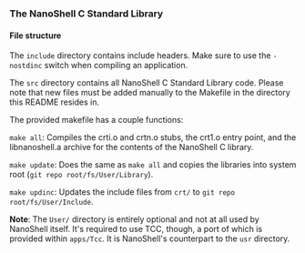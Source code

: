 ### The NanoShell C Standard Library

#### File structure

The `include` directory contains include headers. Make
sure to use  the `-nostdinc` switch when  compiling an
application.

The `src` directory contains  all NanoShell C Standard
Library code. Please note that new files must be added
manually to the Makefile in  the directory this README
resides in.

The provided makefile has a couple functions:

`make all`:  Compiles the crti.o and crtn.o stubs, the
crt1.o entry point, and the libnanoshell.a archive for
the contents of the NanoShell C library.

`make update`: Does the same as `make all` and  copies
the libraries into system root
(`git repo root/fs/User/Library`).

`make updinc`:  Updates the include files  from `crt/`
to `git repo root/fs/User/Include`.

**Note**: The `User/` directory  is  entirely optional
and not at all used by NanoShell itself. It's required
to use TCC, though, a port of which is provided within
`apps/Tcc`. It is NanoShell's counterpart to the `usr`
directory.
